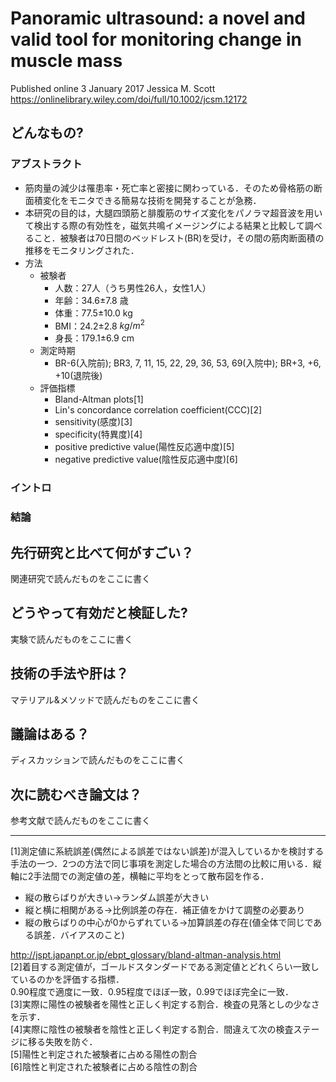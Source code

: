 # Panoramic ultrasound: a novel and valid tool for monitoring change in muscle mass
Published online 3 January 2017 Jessica M. Scott <br>
https://onlinelibrary.wiley.com/doi/full/10.1002/jcsm.12172

## どんなもの?
### アブストラクト
- 筋肉量の減少は罹患率・死亡率と密接に関わっている．そのため骨格筋の断面積変化をモニタできる簡易な技術を開発することが急務．
- 本研究の目的は，大腿四頭筋と腓腹筋のサイズ変化をパノラマ超音波を用いて検出する際の有効性を，磁気共鳴イメージングによる結果と比較して調べること．被験者は70日間のベッドレスト(BR)を受け，その間の筋肉断面積の推移をモニタリングされた．
- 方法
    - 被験者
        - 人数：27人（うち男性26人，女性1人）
        - 年齢：34.6±7.8 歳
        - 体重：77.5±10.0 kg
        - BMI：24.2±2.8 $kg/m^2$
        - 身長：179.1±6.9 cm
    - 測定時期
        - BR-6(入院前);  BR3, 7, 11, 15, 22, 29, 36, 53, 69(入院中); BR+3, +6, +10(退院後)
    - 評価指標
        - Bland-Altman plots[1]
        - Lin's concordance correlation coefficient(CCC)[2]
        - sensitivity(感度)[3]
        - specificity(特異度)[4]
        - positive predictive value(陽性反応適中度)[5]
        - negative predictive value(陰性反応適中度)[6]

### イントロ
### 結論
## 先行研究と比べて何がすごい？
関連研究で読んだものをここに書く

## どうやって有効だと検証した?
実験で読んだものをここに書く

## 技術の手法や肝は？
マテリアル&メソッドで読んだものをここに書く

## 議論はある？
ディスカッションで読んだものをここに書く

## 次に読むべき論文は？
参考文献で読んだものをここに書く

---
[1]測定値に系統誤差(偶然による誤差ではない誤差)が混入しているかを検討する手法の一つ．2つの方法で同じ事項を測定した場合の方法間の比較に用いる．縦軸に2手法間での測定値の差，横軸に平均をとって散布図を作る．
- 縦の散らばりが大きい→ランダム誤差が大きい
- 縦と横に相関がある→比例誤差の存在．補正値をかけて調整の必要あり
- 縦の散らばりの中心が0からずれている→加算誤差の存在(値全体で同じである誤差．バイアスのこと) 

http://jspt.japanpt.or.jp/ebpt_glossary/bland-altman-analysis.html<br>
[2]着目する測定値が，ゴールドスタンダードである測定値とどれくらい一致しているのかを評価する指標．<br>0.90程度で適度に一致．0.95程度でほぼ一致，0.99でほぼ完全に一致．<br>
[3]実際に陽性の被験者を陽性と正しく判定する割合．検査の見落としの少なさを示す．<br>
[4]実際に陰性の被験者を陰性と正しく判定する割合．間違えて次の検査ステージに移る失敗を防ぐ．<br>
[5]陽性と判定された被験者に占める陽性の割合<br>
[6]陰性と判定された被験者に占める陰性の割合<br>